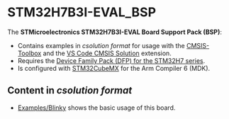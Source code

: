 # STM32H7B3I-EVAL_BSP

The **STMicroelectronics STM32H7B3I-EVAL Board Support Pack (BSP)**:

- Contains examples in *csolution format* for usage with the [CMSIS-Toolbox](https://open-cmsis-pack.github.io/cmsis-toolbox/) and the  [VS Code CMSIS Solution](https://marketplace.visualstudio.com/items?itemName=Arm.cmsis-csolution) extension.
- Requires the [Device Family Pack (DFP) for the STM32H7 series](https://www.keil.arm.com/packs/stm32h7xx_dfp-keil).
- Is configured with [STM32CubeMX](https://www.st.com/en/development-tools/stm32cubemx.html) for the Arm Compiler 6 (MDK).

## Content in *csolution format*

- [Examples/Blinky](https://github.com/Open-CMSIS-Pack/STM32H7B3I-EVAL_BSP/tree/main/Examples/Blinky) shows the basic usage of this board.
